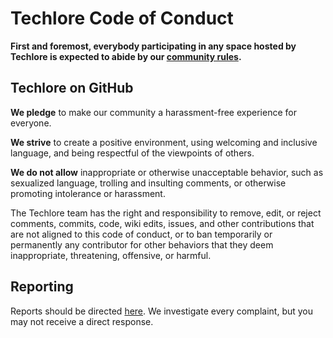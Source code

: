 # Techlore Code of Conduct

**First and foremost, everybody participating in any space hosted by Techlore is expected to abide by our [community rules](https://discuss.techlore.tech/pub/community-rules).**

## Techlore on GitHub

**We pledge** to make our community a harassment-free experience for everyone.

**We strive** to create a positive environment, using welcoming and inclusive language, and being respectful of the viewpoints of others.

**We do not allow** inappropriate or otherwise unacceptable behavior, such as sexualized language, trolling and insulting comments, or otherwise promoting intolerance or harassment.

The Techlore team has the right and responsibility to remove, edit, or reject comments, commits, code, wiki edits, issues, and other contributions that are not aligned to this code of conduct, or to ban temporarily or permanently any contributor for other behaviors that they deem inappropriate, threatening, offensive, or harmful.

## Reporting

Reports should be directed [here](https://techlore.tech/contact). We investigate every complaint, but you may not receive a direct response.
